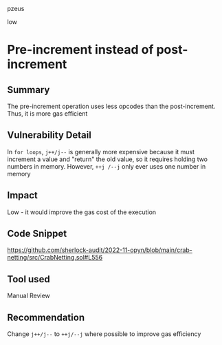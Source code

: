 pzeus

low

# Pre-increment instead of post-increment

## Summary
The pre-increment operation uses less opcodes than the post-increment. Thus, it is more gas efficient
## Vulnerability Detail
In `for loops`, `j++/j--` is generally more expensive because it must increment a value and "return" the old value, so it requires holding two numbers in memory. However, `++j /--j` only ever uses one number in memory
## Impact
Low - it would improve the gas cost of the execution
## Code Snippet
https://github.com/sherlock-audit/2022-11-opyn/blob/main/crab-netting/src/CrabNetting.sol#L556
## Tool used

Manual Review

## Recommendation
Change `j++/j--` to `++j/--j` where possible to improve gas efficiency